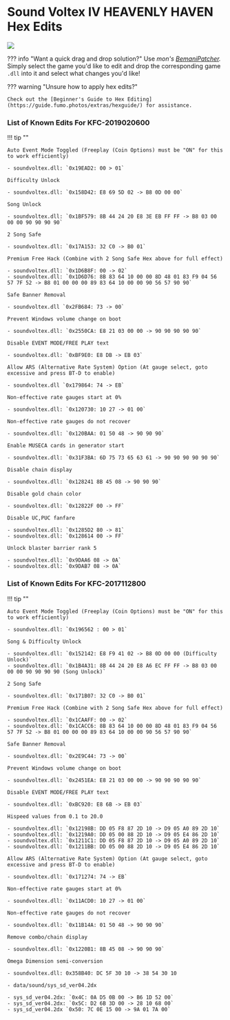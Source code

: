 # Sound Voltex IV HEAVENLY HAVEN Hex Edits

<img src="/img/sdvxiv/hh.png">

??? info "Want a quick drag and drop solution?"
	Use _mon's [BemaniPatcher](https://mon.im/bemanipatcher)._ Simply select the game you'd like to edit and drop the corresponding game `.dll` into it and select what changes you'd like!

??? warning "Unsure how to apply hex edits?"

	Check out the [Beginner's Guide to Hex Editing](https://guide.fumo.photos/extras/hexguide/) for assistance.

### List of Known Edits For KFC-2019020600

!!! tip ""
	
	Auto Event Mode Toggled (Freeplay (Coin Options) must be "ON" for this to work efficiently)
	
	- soundvoltex.dll: `0x19EAD2: 00 > 01`

	Difficulty Unlock
	
	- soundvoltex.dll: `0x158D42: E8 69 5D 02 -> B8 0D 00 00`

	Song Unlock
	
	- soundvoltex.dll: `0x1BF579: 8B 44 24 20 E8 3E EB FF FF -> B8 03 00 00 00 90 90 90 90`

	2 Song Safe

	- soundvoltex.dll: `0x17A153: 32 C0 -> B0 01`

	Premium Free Hack (Combine with 2 Song Safe Hex above for full effect)

	- soundvoltex.dll: `0x1D6B8F: 00 -> 02`	
	- soundvoltex.dll: `0x1D6D76: 8B 83 64 10 00 00 8D 48 01 83 F9 04 56 57 7F 52 -> B8 01 00 00 00 89 83 64 10 00 00 90 56 57 90 90`

	Safe Banner Removal

	- soundvoltex.dll `0x2FB684: 73 -> 00`

	Prevent Windows volume change on boot

	- soundvoltex.dll: `0x2550CA: E8 21 03 00 00 -> 90 90 90 90 90`

	Disable EVENT MODE/FREE PLAY text

	- soundvoltex.dll: `0xBF9E0: E8 DB -> EB 03`

	Allow ARS (Alternative Rate System) Option (At gauge select, goto excessive and press BT-D to enable)

	- soundvoltex.dll `0x179864: 74 -> EB`

	Non-effective rate gauges start at 0%
	
	- soundvoltex.dll: `0x120730: 10 27 -> 01 00`

	Non-effective rate gauges do not recover
	
	- soundvoltex.dll: `0x120BAA: 01 50 48 -> 90 90 90`

	Enable MUSECA cards in generator start

	- soundvoltex.dll: `0x31F3BA: 6D 75 73 65 63 61 -> 90 90 90 90 90 90`

	Disable chain display
	
	- soundvoltex.dll: `0x128241 8B 45 08 -> 90 90 90`

	Disable gold chain color
	
	- soundvoltex.dll: `0x12822F 00 -> FF`

	Disable UC,PUC fanfare

	- soundvoltex.dll: `0x1285D2 80 -> 81`
	- soundvoltex.dll: `0x128614 00 -> FF`

	Unlock blaster barrier rank 5
	
	- soundvoltex.dll: `0x9DAA6 08 -> 0A`
	- soundvoltex.dll: `0x9DAB7 08 -> 0A`

### List of Known Edits For KFC-2017112800

!!! tip ""

	Auto Event Mode Toggled (Freeplay (Coin Options) must be "ON" for this to work efficiently)

	- soundvoltex.dll: `0x196562 : 00 > 01`

	Song & Difficulty Unlock
	
	- soundvoltex.dll: `0x152142: E8 F9 41 02 -> B8 0D 00 00 (Difficulty Unlock)`
	- soundvoltex.dll: `0x1B4A31: 8B 44 24 20 E8 A6 EC FF FF -> B8 03 00 00 00 90 90 90 90 (Song Unlock)`

	2 Song Safe

	- soundvoltex.dll: `0x171B07: 32 C0 -> B0 01`

	Premium Free Hack (Combine with 2 Song Safe Hex above for full effect)

	- soundvoltex.dll: `0x1CAAFF: 00 -> 02`
	- soundvoltex.dll: `0x1CACC6: 8B 83 64 10 00 00 8D 48 01 83 F9 04 56 57 7F 52 -> B8 01 00 00 00 89 83 64 10 00 00 90 56 57 90 90`

	Safe Banner Removal

	- soundvoltex.dll: `0x2E9C44: 73 -> 00`

	Prevent Windows volume change on boot

	- soundvoltex.dll: `0x2451EA: E8 21 03 00 00 -> 90 90 90 90 90`

	Disable EVENT MODE/FREE PLAY text

	- soundvoltex.dll: `0xBC920: E8 6B -> EB 03`

	Hispeed values from 0.1 to 20.0

	- soundvoltex.dll: `0x12198B: DD 05 F8 87 2D 10 -> D9 05 A0 89 2D 10`
	- soundvoltex.dll: `0x1219A0: DD 05 00 88 2D 10 -> D9 05 E4 86 2D 10`
	- soundvoltex.dll: `0x1211C1: DD 05 F8 87 2D 10 -> D9 05 A0 89 2D 10`
	- soundvoltex.dll: `0x1211BB: DD 05 00 88 2D 10 -> D9 05 E4 86 2D 10`

	Allow ARS (Alternative Rate System) Option (At gauge select, goto excessive and press BT-D to enable)

	- soundvoltex.dll: `0x171274: 74 -> EB`

	Non-effective rate gauges start at 0%

	- soundvoltex.dll: `0x11ACD0: 10 27 -> 01 00`

	Non-effective rate gauges do not recover

	- soundvoltex.dll: `0x11B14A: 01 50 48 -> 90 90 90`

	Remove combo/chain display

	- soundvoltex.dll: `0x1220B1: 8B 45 08 -> 90 90 90`

	Omega Dimension semi-conversion

	- soundvoltex.dll: 0x358B40: DC 5F 30 10 -> 38 54 30 10

	- data/sound/sys_sd_ver04.2dx

	- sys_sd_ver04.2dx: `0x4C: 0A D5 0B 00 -> B6 1D 52 00`
	- sys_sd_ver04.2dx: `0x5C: D2 6B 3D 00 -> 28 10 68 00`
	- sys_sd_ver04.2dx `0x50: 7C 0E 15 00 -> 9A 01 7A 00`

